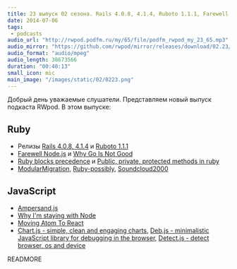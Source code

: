 ```yaml
---
title: 23 выпуск 02 сезона. Rails 4.0.8, 4.1.4, Ruboto 1.1.1, Farewell Node.js, Ruby-possibly, Ampersand.js, Deb.js, Detect.js и прочее
date: 2014-07-06
tags:
 - podcasts
audio_url: "http://rwpod.podfm.ru/my/65/file/podfm_rwpod_my_23_65.mp3"
audio_mirror: "https://github.com/rwpod/mirror/releases/download/02.23/0223.mp3"
audio_format: "audio/mpeg"
audio_length: 38673566
duration: "00:40:13"
small_icon: mic
main_image: "/images/static/02/0223.png"
---
```


Добрый день уважаемые слушатели. Представляем новый выпуск подкаста RWpod. В этом выпуске:

## Ruby

 - Релизы [Rails 4.0.8, 4.1.4](http://weblog.rubyonrails.org/2014/7/2/Rails_4_0_8_and_4_1_4_have_been_released/) и [Ruboto 1.1.1](http://ruboto.org/news/2014/07/01/Ruboto-1.1.1-release-doc.html)
 - [Farewell Node.js](https://medium.com/code-adventures/4ba9e7f3e52b) и [Why Go Is Not Good](http://yager.io/programming/go.html)
 - [Ruby blocks precedence](http://blog.plataformatec.com.br/2014/07/ruby-blocks-precedence/) и [Public, private, protected methods in ruby](http://dev.mikamai.com/post/90363293164/rubyjuice-public-private-protected-methods-in-ruby)
 - [ModularMigration](https://github.com/swordray/modular_migration), [Ruby-possibly](https://github.com/rap1ds/ruby-possibly), [Soundcloud2000](https://github.com/grobie/soundcloud2000/)

## JavaScript

 - [Ampersand.js](http://ampersandjs.com/)
 - [Why I'm staying with Node](https://medium.com/@ded/why-im-staying-with-node-e6fd3be62e34)
 - [Moving Atom To React](http://blog.atom.io/2014/07/02/moving-atom-to-react.html)
 - [Chart.js - simple, clean and engaging charts](http://www.chartjs.org/), [Deb.js - minimalistic JavaScript library for debugging in the browser](https://github.com/krasimir/deb.js), [Detect.js - detect browser, os and device](https://github.com/darcyclarke/Detect.js)

READMORE

